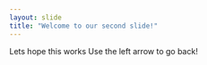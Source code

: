```yaml
---
layout: slide
title: "Welcome to our second slide!"
---
```

Lets hope this works
Use the left arrow to go back!
